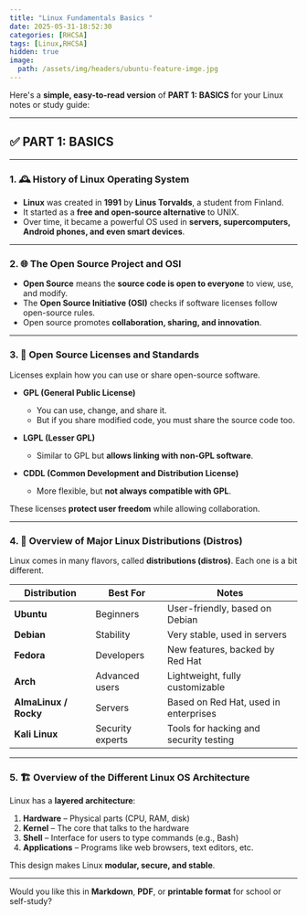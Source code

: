 ```yaml
---
title: "Linux Fundamentals Basics "
date: 2025-05-31-18:52:30
categories: [RHCSA]
tags: [Linux,RHCSA]
hidden: true
image:
  path: /assets/img/headers/ubuntu-feature-imge.jpg
---
```



Here's a **simple, easy-to-read version** of **PART 1: BASICS** for your Linux notes or study guide:

---

## ✅ PART 1: BASICS

---

### 1. 🕰️ History of Linux Operating System

* **Linux** was created in **1991** by **Linus Torvalds**, a student from Finland.
* It started as a **free and open-source alternative** to UNIX.
* Over time, it became a powerful OS used in **servers, supercomputers, Android phones, and even smart devices**.

---

### 2. 🌐 The Open Source Project and OSI

* **Open Source** means the **source code is open to everyone** to view, use, and modify.
* The **Open Source Initiative (OSI)** checks if software licenses follow open-source rules.
* Open source promotes **collaboration, sharing, and innovation**.

---

### 3. 📜 Open Source Licenses and Standards

Licenses explain how you can use or share open-source software.

* **GPL (General Public License)**

  * You can use, change, and share it.
  * But if you share modified code, you must share the source code too.

* **LGPL (Lesser GPL)**

  * Similar to GPL but **allows linking with non-GPL software**.

* **CDDL (Common Development and Distribution License)**

  * More flexible, but **not always compatible with GPL**.

These licenses **protect user freedom** while allowing collaboration.

---

### 4. 🐧 Overview of Major Linux Distributions (Distros)

Linux comes in many flavors, called **distributions (distros)**. Each one is a bit different.

| Distribution          | Best For         | Notes                                  |
| --------------------- | ---------------- | -------------------------------------- |
| **Ubuntu**            | Beginners        | User-friendly, based on Debian         |
| **Debian**            | Stability        | Very stable, used in servers           |
| **Fedora**            | Developers       | New features, backed by Red Hat        |
| **Arch**              | Advanced users   | Lightweight, fully customizable        |
| **AlmaLinux / Rocky** | Servers          | Based on Red Hat, used in enterprises  |
| **Kali Linux**        | Security experts | Tools for hacking and security testing |

---

### 5. 🏗️ Overview of the Different Linux OS Architecture

Linux has a **layered architecture**:

1. **Hardware** – Physical parts (CPU, RAM, disk)
2. **Kernel** – The core that talks to the hardware
3. **Shell** – Interface for users to type commands (e.g., Bash)
4. **Applications** – Programs like web browsers, text editors, etc.

This design makes Linux **modular, secure, and stable**.

---

Would you like this in **Markdown**, **PDF**, or **printable format** for school or self-study?
